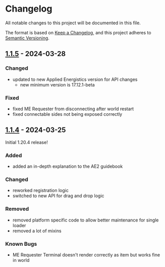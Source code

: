 # Changelog

All notable changes to this project will be documented in this file.

The format is based on [Keep a Changelog],
and this project adheres to [Semantic Versioning].

## [1.1.5] - 2024-03-28

### Changed

- updated to new Applied Energistics version for API changes
  - new minimum version is 17.12.1-beta

### Fixed

- fixed ME Requester from disconnecting after world restart
- fixed connectable sides not being exposed correctly

## [1.1.4] - 2024-03-25

Initial 1.20.4 release!

### Added

- added an in-depth explanation to the AE2 guidebook

### Changed

- reworked registration logic
- switched to new API for drag and drop logic

### Removed

- removed platform specific code to allow better maintenance for single loader
- removed a lot of mixins

### Known Bugs

- ME Requester Terminal doesn't render correctly as item but works fine in world

<!-- Links -->
[keep a changelog]: https://keepachangelog.com/en/1.0.0/
[semantic versioning]: https://semver.org/spec/v2.0.0.html

<!-- Versions -->
[1.1.5]: https://github.com/AlmostReliable/merequester/releases/tag/v1.20.4-neoforge-1.1.5
[1.1.4]: https://github.com/AlmostReliable/merequester/releases/tag/v1.20.4-1.1.4

